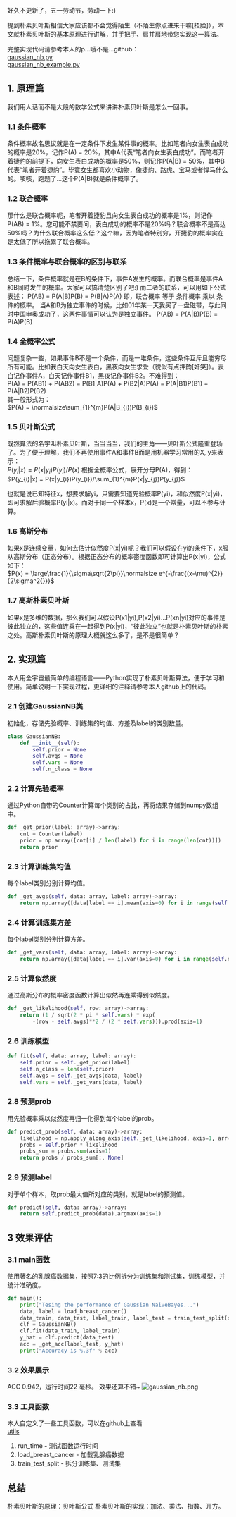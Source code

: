 好久不更新了，五一劳动节，劳动一下:)

提到朴素贝叶斯相信大家应该都不会觉得陌生（不陌生你点进来干嘛[捂脸]），本文就朴素贝叶斯的基本原理进行讲解，并手把手、肩并肩地带您实现这一算法。

完整实现代码请参考本人的p...哦不是...github：  
[gaussian_nb.py](https://github.com/tushushu/imylu/blob/master/imylu/probability_model/gaussian_nb.py)   
[gaussian_nb_example.py](https://github.com/tushushu/imylu/blob/master/examples/gaussian_nb_example.py)  


## 1. 原理篇
我们用人话而不是大段的数学公式来讲讲朴素贝叶斯是怎么一回事。

### 1.1 条件概率
条件概率故名思议就是在一定条件下发生某件事的概率。比如笔者向女生表白成功的概率是20%，记作P(A) = 20%，其中A代表“笔者向女生表白成功”。而笔者开着捷豹的前提下，向女生表白成功的概率是50%，则记作P(A|B) = 50%，其中B代表“笔者开着捷豹”。毕竟女生都喜欢小动物，像捷豹、路虎、宝马或者悍马什么的。咳咳，跑题了...这个P(A|B)就是条件概率了。

### 1.2 联合概率
那什么是联合概率呢，笔者开着捷豹且向女生表白成功的概率是1%，则记作P(AB) = 1%。您可能不禁要问，表白成功的概率不是20%吗？联合概率不是高达50%吗？为什么联合概率这么低？这个嘛，因为笔者特别穷，开捷豹的概率实在是太低了所以拖累了联合概率。

### 1.3 条件概率与联合概率的区别与联系
总结一下，条件概率就是在B的条件下，事件A发生的概率。而联合概率是事件A和B同时发生的概率。大家可以搞清楚区别了吧:)
而二者的联系，可以用如下公式表述：
P(AB) = P(A|B)P(B) = P(B|A)P(A)
即，联合概率 等于 条件概率 乘以 条件的概率。
当A和B为独立事件的时候，比如01年某一天我买了一盘磁带，与此同时中国申奥成功了，这两件事情可以认为是独立事件。
P(AB) = P(A|B)P(B) = P(A)P(B)

### 1.4 全概率公式 
问题复杂一些，如果事件B不是一个条件，而是一堆条件，这些条件互斥且能穷尽所有可能。比如我白天向女生表白，黑夜向女生求爱（貌似有点押韵[奸笑]）。表白记作事件A，白天记作事件B1，黑夜记作事件B2。不难得到：  
P(A) = P(AB1) + P(AB2) = P(B1|A)P(A) + P(B2|A)P(A) = P(A|B1)P(B1) + P(A|B2)P(B2)  
其一般形式为：  
$P(A) = \normalsize\sum_{1}^{m}P(A|B_{i})P(B_{i})$

### 1.5 贝叶斯公式
既然算法的名字叫朴素贝叶斯，当当当当，我们的主角——贝叶斯公式隆重登场了。为了便于理解，我们不再使用事件A和事件B而是用机器学习常用的X, y来表示：    
$P(y_{i}|x) = P(x|y_{i})P(y_{i})/P(x)$
根据全概率公式，展开分母P(A)，得到：  
$P(y_{i}|x) = P(x|y_{i})P(y_{i})/\sum_{1}^{m}P(x|y_{j})P(y_{j})$

也就是说已知特征x，想要求解yi，只需要知道先验概率P(yi)，和似然度P(x|yi)，即可求解后验概率P(yi|x)。而对于同一个样本x，P(x)是一个常量，可以不参与计算。

### 1.6 高斯分布
如果x是连续变量，如何去估计似然度P(x|yi)呢？我们可以假设在yi的条件下，x服从高斯分布（正态分布）。根据正态分布的概率密度函数即可计算出P(x|yi)，公式如下：  
$P(x) = \large\frac{1}{\sigma\sqrt{2\pi}}\normalsize e^{-\frac{(x-\mu)^{2}}{2\sigma^2{}}}$

### 1.7 高斯朴素贝叶斯
如果x是多维的数据，那么我们可以假设P(x1|yi),P(x2|yi)...P(xn|yi)对应的事件是彼此独立的，这些值连乘在一起得到P(x|yi)，“彼此独立”也就是朴素贝叶斯的朴素之处。高斯朴素贝叶斯的原理大概就这么多了，是不是很简单？


## 2. 实现篇
本人用全宇宙最简单的编程语言——Python实现了朴素贝叶斯算法，便于学习和使用。简单说明一下实现过程，更详细的注释请参考本人github上的代码。

### 2.1 创建GaussianNB类
初始化，存储先验概率、训练集的均值、方差及label的类别数量。
```Python
class GaussianNB:
    def __init__(self):
        self.prior = None
        self.avgs = None
        self.vars = None
        self.n_class = None
```

### 2.2 计算先验概率
通过Python自带的Counter计算每个类别的占比，再将结果存储到numpy数组中。
```Python
def _get_prior(label: array)->array:
    cnt = Counter(label)
    prior = np.array([cnt[i] / len(label) for i in range(len(cnt))])
    return prior
```

### 2.3 计算训练集均值
每个label类别分别计算均值。
```Python
def _get_avgs(self, data: array, label: array)->array:
    return np.array([data[label == i].mean(axis=0) for i in range(self.n_class)])
```

### 2.4 计算训练集方差
每个label类别分别计算方差。
```Python
def _get_vars(self, data: array, label: array)->array:
    return np.array([data[label == i].var(axis=0) for i in range(self.n_class)])
```

### 2.5 计算似然度
通过高斯分布的概率密度函数计算出似然再连乘得到似然度。
```Python
def _get_likelihood(self, row: array)->array:
    return (1 / sqrt(2 * pi * self.vars) * exp(
        -(row - self.avgs)**2 / (2 * self.vars))).prod(axis=1)
```

### 2.6 训练模型
```Python
def fit(self, data: array, label: array):
    self.prior = self._get_prior(label)
    self.n_class = len(self.prior)
    self.avgs = self._get_avgs(data, label)
    self.vars = self._get_vars(data, label)
```

### 2.8 预测prob
用先验概率乘以似然度再归一化得到每个label的prob。
```Python
def predict_prob(self, data: array)->array:
    likelihood = np.apply_along_axis(self._get_likelihood, axis=1, arr=data)
    probs = self.prior * likelihood
    probs_sum = probs.sum(axis=1)
    return probs / probs_sum[:, None]
```

### 2.9 预测label
对于单个样本，取prob最大值所对应的类别，就是label的预测值。
```Python
def predict(self, data: array)->array:
    return self.predict_prob(data).argmax(axis=1)
```

## 3 效果评估
### 3.1 main函数
使用著名的乳腺癌数据集，按照7:3的比例拆分为训练集和测试集，训练模型，并统计准确度。
```Python
def main():
    print("Tesing the performance of Gaussian NaiveBayes...")
    data, label = load_breast_cancer()
    data_train, data_test, label_train, label_test = train_test_split(data, label, random_state=100)
    clf = GaussianNB()
    clf.fit(data_train, label_train)
    y_hat = clf.predict(data_test)
    acc = _get_acc(label_test, y_hat)
    print("Accuracy is %.3f" % acc)
```

### 3.2 效果展示
ACC 0.942，运行时间22 毫秒。
效果还算不错~
![gaussian_nb.png](https://github.com/tushushu/imylu/blob/master/pic/gaussian_nb.png)

### 3.3 工具函数
本人自定义了一些工具函数，可以在github上查看  
[utils](https://github.com/tushushu/imylu/tree/master/imylu/utils)  

1. run_time - 测试函数运行时间  
2. load_breast_cancer - 加载乳腺癌数据  
3. train_test_split - 拆分训练集、测试集  


## 总结
朴素贝叶斯的原理：贝叶斯公式
朴素贝叶斯的实现：加法、乘法、指数、开方。